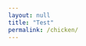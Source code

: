 ```yaml
---
layout: null
title: "Test"
permalink: /chicken/
---
```



<html>
<head>
<link rel="stylesheet" href="/chicken.css"/>
<title>chicken
</title>
</head>
<body>
<a href="https://zackxander.github.io"></a>
<div class="cont">
<div class="head"></div>
<div class="eye1"></div>
<div class="eye2"></div>
<div class="nose1"></div>
<div class="body"></div>
<div class="wing1"></div>
<div class="wing2"></div>
<div class="leg1"></div>
<div class="leg2"></div>
</div>
</body>
</html>